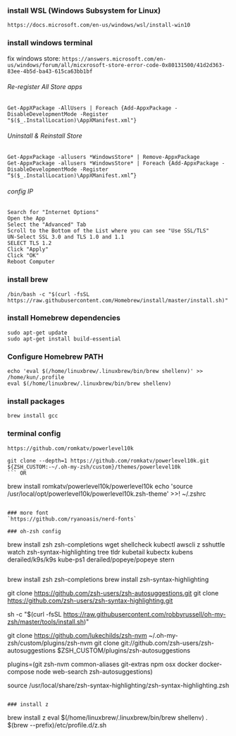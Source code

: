 ### install WSL (Windows Subsystem for Linux)
`https://docs.microsoft.com/en-us/windows/wsl/install-win10`

### install windows terminal
fix windows store:
`https://answers.microsoft.com/en-us/windows/forum/all/micxrosoft-store-error-code-0x80131500/41d2d363-83ee-4b5d-ba43-615ca63bb1bf`
###### Re-register All Store apps
```
Get-AppXPackage -AllUsers | Foreach {Add-AppxPackage -DisableDevelopmentMode -Register "$($_.InstallLocation)\AppXManifest.xml"}
```
###### Uninstall & Reinstall Store
```
Get-AppxPackage -allusers *WindowsStore* | Remove-AppxPackage
Get-AppxPackage -allusers *WindowsStore* | Foreach {Add-AppxPackage -DisableDevelopmentMode -Register “$($_.InstallLocation)\AppXManifest.xml”}
```
###### config IP
```
Search for "Internet Options"
Open the App
Select the "Advanced" Tab
Scroll to the Bottom of the List where you can see "Use SSL/TLS"
UN-Select SSL 3.0 and TLS 1.0 and 1.1
SELECT TLS 1.2
Click "Apply"
Click "OK"
Reboot Computer
```


### install brew
```
/bin/bash -c "$(curl -fsSL https://raw.githubusercontent.com/Homebrew/install/master/install.sh)"
```
### install Homebrew dependencies
```
sudo apt-get update
sudo apt-get install build-essential
```
### Configure Homebrew PATH
```
echo 'eval $(/home/linuxbrew/.linuxbrew/bin/brew shellenv)' >> /home/kun/.profile
eval $(/home/linuxbrew/.linuxbrew/bin/brew shellenv)
```

### install packages
```
brew install gcc
```

### terminal config
`https://github.com/romkatv/powerlevel10k`
```
git clone --depth=1 https://github.com/romkatv/powerlevel10k.git ${ZSH_CUSTOM:-~/.oh-my-zsh/custom}/themes/powerlevel10k
``` OR
```
brew install romkatv/powerlevel10k/powerlevel10k
echo 'source /usr/local/opt/powerlevel10k/powerlevel10k.zsh-theme' >>! ~/.zshrc
```

### more font
`https://github.com/ryanoasis/nerd-fonts`

### oh-zsh config
```
brew install zsh zsh-completions wget shellcheck kubectl awscli z sshuttle watch zsh-syntax-highlighting tree tldr kubetail kubectx kubens derailed/k9s/k9s kube-ps1 derailed/popeye/popeye stern
```

```
brew install zsh zsh-completions
brew install zsh-syntax-highlighting

git clone https://github.com/zsh-users/zsh-autosuggestions.git
git clone https://github.com/zsh-users/zsh-syntax-highlighting.git


sh -c "$(curl -fsSL https://raw.githubusercontent.com/robbyrussell/oh-my-zsh/master/tools/install.sh)"

git clone https://github.com/lukechilds/zsh-nvm ~/.oh-my-zsh/custom/plugins/zsh-nvm
git clone git://github.com/zsh-users/zsh-autosuggestions $ZSH_CUSTOM/plugins/zsh-autosuggestions

plugins=(git zsh-nvm common-aliases git-extras npm osx docker docker-compose node web-search zsh-autosuggestions)

source /usr/local/share/zsh-syntax-highlighting/zsh-syntax-highlighting.zsh
```

### install z
```
brew install z
eval $(/home/linuxbrew/.linuxbrew/bin/brew shellenv)
. $(brew --prefix)/etc/profile.d/z.sh
```